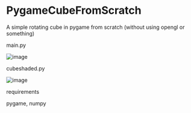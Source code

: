# PygameCubeFromScratch
A simple rotating cube in pygame from scratch (without using opengl or something)

main.py

![image](https://github.com/user-attachments/assets/96fe05e6-6795-4ebc-95fd-62a72f77b0c7)

cubeshaded.py

![image](https://github.com/user-attachments/assets/3f8d9380-1f21-4367-9ece-338861bdb4e4)


requirements

pygame, numpy

